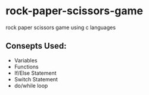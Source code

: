 # rock-paper-scissors-game
rock paper scissors game using c languages

## Consepts Used:

- Variables
- Functions
- If/Else Statement
- Switch Statement
- do/while loop
